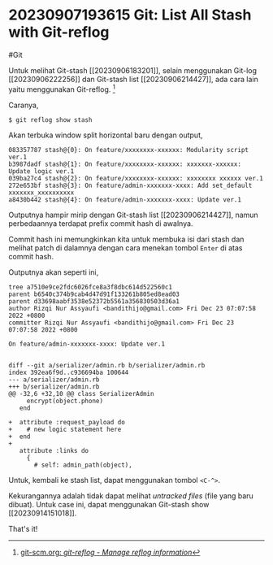 # 20230907193615 Git: List All Stash with Git-reflog

#Git

Untuk melihat Git-stash [[20230906183201]], selain menggunakan Git-log [[20230906222256]] dan Git-stash list [[20230906214427]], ada cara lain yaitu menggunakan Git-reflog. [^1]

Caranya,

```terminal
$ git reflog show stash
```

Akan terbuka window split horizontal baru dengan output,

```git
083357787 stash@{0}: On feature/xxxxxxxx-xxxxxx: Modularity script ver.1
b3987dadf stash@{1}: On feature/xxxxxxxx-xxxxxx: xxxxxxx-xxxxxx: Update logic ver.1
039ba27c4 stash@{2}: On feature/xxxxxxxx-xxxxxx: xxxxxxxx xxxxxx ver.1
272e653bf stash@{3}: On feature/admin-xxxxxxx-xxxx: Add set_default xxxxxxx_xxxxxxxxxx
a8430b442 stash@{4}: On feature/admin-xxxxxxx-xxxx: Update ver.1
```

Outputnya hampir mirip dengan Git-stash list [[20230906214427]], namun perbedaannya terdapat prefix commit hash di awalnya.

Commit hash ini memungkinkan kita untuk membuka isi dari stash dan melihat patch di dalamnya dengan cara menekan tombol `Enter` di atas commit hash.

Outputnya akan seperti ini,

```git
tree a7510e9ce2fdc6026fce8a3f8dbc614d522560c1
parent b6540c374b9cab4d47d91f133261b805ed8ead03
parent d33698aabf3538e52372b5561a356830503d36a1
author Rizqi Nur Assyaufi <bandithijo@gmail.com> Fri Dec 23 07:07:58 2022 +0800
committer Rizqi Nur Assyaufi <bandithijo@gmail.com> Fri Dec 23 07:07:58 2022 +0800

On feature/admin-xxxxxxx-xxxx: Update ver.1


diff --git a/serializer/admin.rb b/serializer/admin.rb
index 392ea6f9d..c936694ba 100644
--- a/serializer/admin.rb
+++ b/serializer/admin.rb
@@ -32,6 +32,10 @@ class SerializerAdmin
     encrypt(object.phone)
   end

+  attribute :request_payload do
+    # new logic statement here
+  end
+
   attribute :links do
     {
       # self: admin_path(object),
```

Untuk, kembali ke stash list, dapat menggunakan tombol `<C-^>`.

Kekurangannya adalah tidak dapat melihat *untracked files* (file yang baru dibuat). Untuk case ini, dapat menggunakan Git-stash show [[20230914151018]].

That's it!


[^1]: [git-scm.org: _git-reflog - Manage reflog information_](https://www.git-scm.com/docs/git-reflog)
